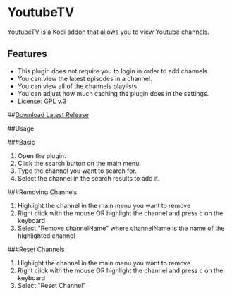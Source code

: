 YoutubeTV
=========

YoutubeTV is a Kodi addon that allows you to view Youtube channels.

## Features

- This plugin does not require you to login in order to add channels.
- You can view the latest episodes in a channel. 
- You can view all of the channels playlists.
- You can adjust how much caching the plugin does in the settings.
- License: [GPL v.3](http://www.gnu.org/copyleft/gpl.html)

##[Download Latest Release](https://github.com/dude56987/YoutubeTV/releases)

##Usage

###Basic

1. Open the plugin.
2. Click the search button on the main menu.
3. Type the channel you want to search for.
4. Select the channel in the search results to add it.

###Removing Channels

1. Highlight the channel in the main menu you want to remove
2. Right click with the mouse OR highlight the channel and press c on the keyboard
3. Select "Remove channelName" where channelName is the name of the highlighted channel

###Reset Channels

1. Highlight the channel in the main menu you want to remove
2. Right click with the mouse OR highlight the channel and press c on the keyboard
3. Select "Reset Channel"
